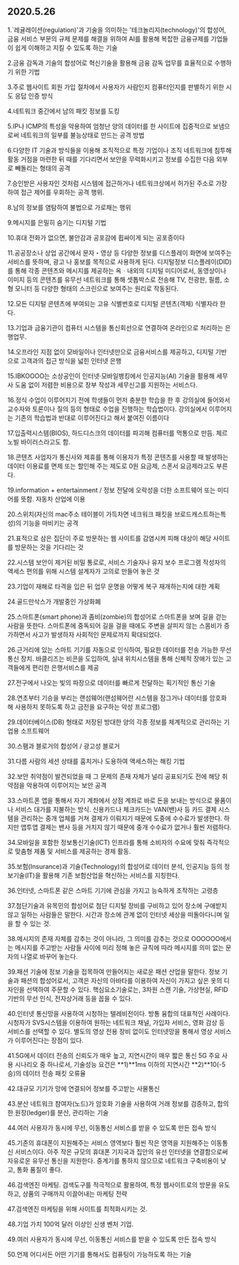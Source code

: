 ## 2020.5.26

1.`레귤레이션(regulation)'과 기술을 의미하는 '테크놀리지(technology)'의 합성어, 금융 서비스 부문의 규제 문제를 해결을 위하여 AI를 활용해 복잡한 금융규제를 기업들이 쉽게 이해하고 지킬 수 있도록 하는 기술

2.금융 감독과 기술의 합성어로 혁신기술을 활용해 금융 감독 업무를 효율적으로 수행하기 위한 기법

3.주로 웹사이트 회원 가입 절차에서 사용자가 사람인지 컴퓨터인지를 판별하기 위한 시도 응답 인증 방식

4.네트워크 중간에서 남의 패킷 정보를 도킹

5.IP나 ICMP의 특성을 악용하여 엄청난 양의 데이터를 한 사이트에 집중적으로 보냄으로써 네트워크의 일부를 불능상태로 만드는 공격 방법

6.다양한 IT 기술과 방식들을 이용해 조직적으로 특정 기업이나 조직 네트워크에 침투해 활동 거점을 마련한 뒤 때를 기다리면서 보안을 무력화시키고 정보를 수집한 다음 외부로 빼돌리는 형태의 공격

7.승인받은 사용자인 것처럼 시스템에 접근하거나 네트워크상에서 허가된 주소로 가장하여 접근 제어를 우회하는 공격 행위.

8.남의 정보를 염탐하여 불법으로 가로채는 행위

9.메시지를 은밀히 숨기는 디지털 기법

10.휴대 전화가 없으면, 불안감과 공포감에 휩싸이게 되는 공포증이다

11.공공장소나 상업 공간에서 문자・영상 등 다양한 정보를 디스플레이 화면에 보여주는 서비스를 뜻하며, 광고 나 홍보를 목적으로 사용하게 된다. 디지털정보 디스플레이(DID)를 통해 각종 콘텐츠와 메시지를 제공하는 옥ㆍ내외의 디지털 미디어로서, 동영상이나 이미지 등의 콘텐츠를 유무선 네트워크를 통해 셋톱박스로 전송해 TV, 전광판, 필름, 소형 모니터 등 다양한 형태의 스크린으로 보여주는 원리로 작동된다.

12.모든 디지털 콘텐츠에 부여되는 고유 식별번호로 디지털 콘텐츠(객체) 식별자라 한다.

13.기업과 금융기관이 컴퓨터 시스템을 통신회선으로 연결하여 온라인으로 처리하는 은행업무.

14.오프라인 지점 없이 모바일이나 인터넷만으로 금융서비스를 제공하고, 디지털 기반으로 고객과의 접근 방식을 넓힌 인터넷 은행

15.IBKOOOO는 소상공인이 인터넷·모바일뱅킹에서 인공지능(AI) 기술을 활용해 세무사 도움 없이 저렴한 비용으로 장부 작성과 세무신고를 지원하는 서비스다.

16.정식 수업이 이루어지기 전에 학생들이 먼저 충분한 학습을 한 후 강의실에 들어와서 교수자와 토론이나 질의 등의 형태로 수업을 진행하는 학습법이다. 강의실에서 이루어지는 기존의 학습법과 반대로 이루어진다고 해서 붙여진 이름이다

17.입출력시스템(BIOS), 하드디스크의 데이터를 파괴해 컴퓨터를 먹통으로 만듬. 체르노빌 바이러스라고도 함.

18.콘텐츠 사업자가 통신사와 제휴를 통해 이용자가 특정 콘텐츠를 사용할 때 발생하는 데이터 이용료를 면제 또는 할인해 주는 제도로 0원 요금제, 스폰서 요금제라고도 부른다. 

19.information + entertainment / 정보 전달에 오락성을 더한 소프트웨어 또는 미디어를 뜻함. 자동차 산업에 이용

20.스위치(자신의 mac주소 테이블이 가득차면 네크워크 패킷을 브로드캐스트하는특성)의 기능을 마비키는 공격

21.표적으로 삼은 집단이 주로 방문하는 웹 사이트를 감염시켜 피해 대상이 해당 사이트를 방문하는 것을 기다리는 것

22.시스템 보안이 제거된 비밀 통로로, 서비스 기술자나 유지 보수 프로그램 작성자의 액세스 편의를 위해 시스템 설계자가 고의로 만들어 놓은 것

23.기업이 재해로 타격을 입은 뒤 업무 운명을 어떻게 복구 재개하는지에 대한 계획

24.골드만삭스가 개발중인 가상화폐

25.스마트폰(smart phone)과 좀비(zombie)의 합성어로 스마트폰을 보며 길을 걷는 사람을 뜻한다. 스마트폰에 중독되어 길을 걸을 때에도 주변을 살피지 않는 스몸비가 증가하면서 사고가 발생하자 사회적인 문제로까지 확대되었다.

26.근거리에 있는 스마트 기기를 자동으로 인식하여, 필요한 데이터를 전송 가능한 무선 통신 장치.  바클리즈는 비콘을 도입하여, 실내 위치시스템을 통해 신체적 장애가 있는 고객들에게 편리한 은행서비스를 제공

27.전구에서 나오는 빛의 파장으로 데이터를 빠르게 전달하는 획기적인 통신 기술

28.연초부터 기승을 부리는 랜섬웨어(랜섬웨어란 시스템을 잠그거나 데이터를 암호화해 사용하지 못하도록 하고 금전을 요구하는 악성 프로그램)

29.데이터베이스(DB) 형태로 저장된 방대한 양의 각종 정보를 체계적으로 관리하는 기업용 소프트웨어

30.스팸과 블로거의 합성어 / 광고성 블로거

31.다름 사람의 세션 상태를 훔치거나 도용하여 액세스하는 해킹 기법

32.보안 취약점이 발견되었을 때 그 문제의 존재 자체가 널리 공표되기도 전에 해당 취약점을 악용하여 이루어지는 보안 공격

33.스마트폰 앱을 통해서 자기 계좌에서 상점 계좌로 바로 돈을 보내는 방식으로 물품이나 서비스 대가를 지불하는 방식.  신용카드나 체크카드는 VAN(밴)사 등 카드 결제 시스템을 관리하는 중개 업체를 거쳐 결제가 이뤄지기 때문에 도중에 수수료가 발생한다. 하지만 앱투앱 결제는 밴사 등을 거치지 않기 때문에 중개 수수료가 없거나 훨씬 저렴하다.

34.모바일을 포함한 정보통신기술(ICT) 인프라를 통해 소비자의 수요에 맞춰 즉각적으로 맞춤형 제품 및 서비스를 제공하는 경제 활동.

35.보험(Insurance)과 기술(Technology)의 합성어로 데이터 분석, 인공지능 등의 정보기술(IT)을 활용해 기존 보험산업을 혁신하는 서비스를 지칭한다.    

36.인터넷, 스마트폰 같은 스마트 기기에 관심을 가지고 능숙하게 조작하는 고령층

37.첨단기술과 유목민의 합성어로 첨단 디지털 장비를 구비하고 있어 장소에 구애받지 않고 일하는 사람들은 말한다. 시간과 장소에 관계 없이 인터넷 세상을 떠돌아다니며 일을 할 수 있는 것.

38.메시지의 존재 자체를 감추는 것이 아니라, 그 의미를 감추는 것으로 OOOOOO에서는 메시지를 주고받는 사람들 사이에 미리 정해 놓은 규칙에 따라 메시지를 의미 없는 문자의 나열로 바꾸어 놓는다.

39.패션 기술에 정보 기술을 접목하여 만들어지는 새로운 패션 산업을 말한다. 정보 기술과 패션의 합성어로서, 고객은 자신의 아바타를 이용하여 자신이 가지고 싶은 옷의 디자인을 선택하여 주문할 수 있다. 핵심요소기술로는, 3차원 스캔 기술, 가상현실, RFID 기반의 무선 인식, 전자상거래 등을 꼽을 수 있다.

40.인터넷 통신망을 사용하여 시청하는 텔레비전이다. 방통 융합의 대표적인 사례이다. 시청자가 SVS시스템을 이용하여 원하는 네트워크 채널, 가입자 서비스, 영화 감상 등 서비스를 선택할 수 있다. 별도의 영상 전용 장비 없이도 인터넷망을 통해서 영상 서비스가 이루어진다는 장점이 있다.

41.5G에서 데이터 전송의 신뢰도가 매우 높고, 지연시간이 매우 짧은 통신 5G 주요 사용 시나리오 중 하나로서, 기술성능 요건은 **1)**1ms 이하의 지연시간 **2)**10(-5승)의 데이터 전송 패킷 오류율

42.대규모 기기가 망에 연결되어 정보를 주고받는 사물통신

43.분산 네트워크 참여자(노드)가 암호화 기술을 사용하여 거래 정보를 검증하고, 합의한 원장(ledger)를 분산, 관리하는 기술

44.여러 사용자가 동시에 무선, 이동통신 서비스를 받을 수 있도록 만든 접속 방식

45.기존의 휴대폰이 지원해주는 서비스 영역보다 훨씬 작은 영역을 지원해주는 이동통신 서비스이다. 아주 작은 규모의 휴대폰 기지국과 집안의 유선 인터넷을 연결함으로써 자유로운 유무선 통신을 지원한다. 중계기를 통하지 않으므로 네트워크 구축비용이 낮고, 통화 품질이 좋다.

46.검색엔진 마케팅. 검색도구를 적극적으로 활용하여, 특정 웹사이트로의 방문을 유도하고, 상품의 구매까지 이끌어내는 마케팅 전략

47.검색엔진 마케팅을 위해 사이트를 최적화시키는 것.

48.기업 가치 100억 달러 이상인 신생 벤처 기업.

49.여러 사용자가 동시에 무선, 이동통신 서비스를 받을 수 있도록 만든 접속 방식

50.언제 어디서든 어떤 기기를 통해서도 컴퓨팅이 가능하도록 하는 기술